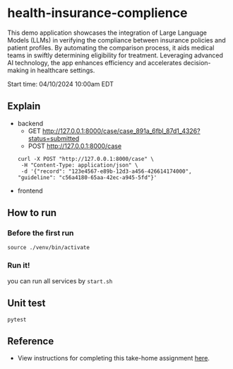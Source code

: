 # health-insurance-complience

This demo application showcases the integration of Large Language Models (LLMs) in verifying the compliance between insurance policies and patient profiles. By automating the comparison process, it aids medical teams in swiftly determining eligibility for treatment. Leveraging advanced AI technology, the app enhances efficiency and accelerates decision-making in healthcare settings.

Start time: 04/10/2024 10:00am EDT

## Explain

* backend
    * GET http://127.0.0.1:8000/case/case_891a_6fbl_87d1_4326?status=submitted
    * POST http://127.0.0.1:8000/case
    ```
    curl -X POST "http://127.0.0.1:8000/case" \ 
     -H "Content-Type: application/json" \
     -d '{"record": "123e4567-e89b-12d3-a456-426614174000", "guideline": "c56a4180-65aa-42ec-a945-5fd"}'
    ```
* frontend

## How to run

### Before the first run
`source ./venv/bin/activate`
### Run it!

you can run all services by `start.sh`

## Unit test

`pytest`

## Reference

* View instructions for completing this take-home assignment [here](https://co-helm.notion.site/Senior-Product-Engineer-Take-Home-6e82ec45cc2a46b59a0d9ee3aeb9449c).
